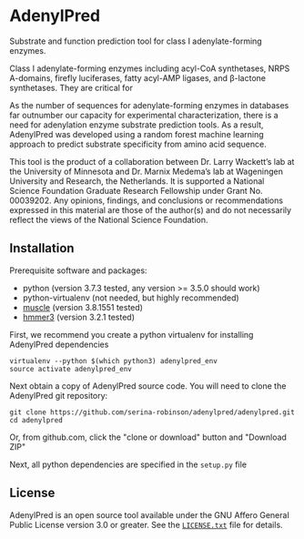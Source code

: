 AdenylPred
===========
Substrate and function prediction tool for class I adenylate-forming enzymes.

Class I adenylate-forming enzymes including acyl-CoA synthetases, NRPS A-domains, firefly luciferases, fatty acyl-AMP ligases, and β-lactone synthetases. They are critical for 

As the number of sequences for adenylate-forming enzymes in databases far outnumber our capacity for experimental characterization, there is a need for adenylation enzyme substrate prediction tools. As a result, AdenylPred was developed using a random forest machine learning approach to predict substrate specificity from amino acid sequence.

This tool is the product of a collaboration between Dr. Larry Wackett’s lab at the University of Minnesota and Dr. Marnix Medema’s lab at Wageningen University and Research, the Netherlands. It is supported a National Science Foundation Graduate Research Fellowship under Grant No. 00039202. Any opinions, findings, and conclusions or recommendations expressed in this material are those of the author(s) and do not necessarily reflect the views of the National Science Foundation.

Installation
------------
Prerequisite software and packages:
* python (version 3.7.3 tested, any version >= 3.5.0 should work)
* python-virtualenv (not needed, but highly recommended)
* [muscle](http://www.drive5.com/muscle/downloads.htm) (version 3.8.1551 tested)
* [hmmer3](http://hmmer.org/) (version 3.2.1 tested)

First, we recommend you create a python virtualenv for installing AdenylPred dependencies

```
virtualenv --python $(which python3) adenylpred_env
source activate adenylpred_env
```

Next obtain a copy of AdenylPred source code. You will need to clone the AdenylPred git repository:

```
git clone https://github.com/serina-robinson/adenylpred/adenylpred.git
cd adenylpred
```

Or, from github.com, click the "clone or download" button and "Download ZIP"

Next, all python dependencies are specified in the `setup.py` file

License
-------
AdenylPred is an open source tool available under the GNU Affero General Public
License version 3.0 or greater. See the [`LICENSE.txt`](LICENSE.txt) file for
details.

